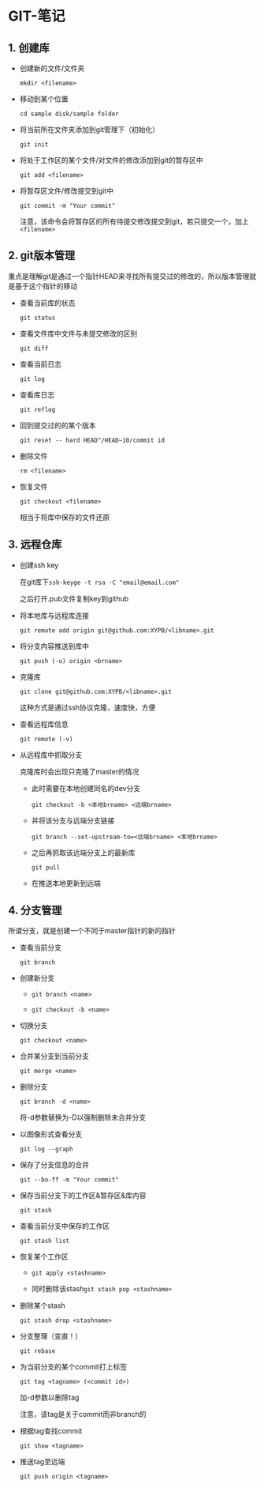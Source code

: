 # GIT-笔记

## 1. 创建库

- 创建新的文件/文件夹

	```mkdir <filename>```

- 移动到某个位置

	```cd sample disk/sample folder```

- 将当前所在文件夹添加到git管理下（初始化）

	```git init```

- 将处于工作区的某个文件/对文件的修改添加到git的暂存区中

	```git add <filename>```

- 将暂存区文件/修改提交到git中

	```git commit -m "Your commit"```

	注意，该命令会将暂存区的所有待提交修改提交到git，若只提交一个，加上```<filename>```

## 2. git版本管理

重点是理解git是通过一个指针HEAD来寻找所有提交过的修改的，所以版本管理就是基于这个指针的移动

- 查看当前库的状态

	```git status```

- 查看文件库中文件与未提交修改的区别

	```git diff```

- 查看当前日志

	```git log```

- 查看库日志

	```git reflog```

- 回到提交过的的某个版本

	```git reset -- hard HEAD^/HEAD~10/commit id```

- 删除文件

	```rm <filename>```

- 恢复文件

	```git checkout <filename>```

	相当于将库中保存的文件还原

## 3. 远程仓库

- 创建ssh key

	在git库下```ssh-keyge -t rsa -C "email@email.com"```

	之后打开.pub文件复制key到github

- 将本地库与远程库连接

	```git remote add origin git@github.com:XYPB/<libname>.git```

- 将分支内容推送到库中

	```git push (-u) origin <brname>```

- 克隆库

	```git clone git@github.com:XYPB/<libname>.git```

	这种方式是通过ssh协议克隆，速度快，方便

- 查看远程库信息

	```git remote (-v)```

- 从远程库中抓取分支

	克隆库时会出现只克隆了master的情况
	
	- 此时需要在本地创建同名的dev分支

		```git checkout -b <本地brname> <远端brname>```

	- 并将该分支与远端分支链接

		```git branch --set-upstream-to=<远端brname> <本地brname>```

	- 之后再抓取该远端分支上的最新库

		```git pull```

	- 在推送本地更新到远端

## 4. 分支管理

所谓分支，就是创建一个不同于master指针的新的指针

- 查看当前分支

	```git branch```

- 创建新分支

	- ```git branch <name>```

	- ```git checkout -b <name>```

- 切换分支

	```git checkout <name>```

- 合并某分支到当前分支

	```git merge <name>```

- 删除分支

	```git branch -d <name>```

	将-d参数替换为-D以强制删除未合并分支

- 以图像形式查看分支

	```git log --graph```

- 保存了分支信息的合并

	```git --bo-ff -m "Your commit"```

- 保存当前分支下的工作区&暂存区&库内容

	```git stash```

- 查看当前分支中保存的工作区

	```git stash list```

- 恢复某个工作区

	- ```git apply <stashname>```

	- 同时删除该stash```git stash pop <stashname>```

- 删除某个stash

	```git stash drop <stashname>```

- 分支整理（变直！）

	```git rebase```

- 为当前分支的某个commit打上标签

	```git tag <tagname> (<commit id>)```

	加-d参数以删除tag

	注意，该tag是关于commit而非branch的

- 根据tag查找commit

	```git show <tagname>```

- 推送tag至远端

	```git push origin <tagname>```